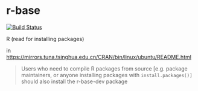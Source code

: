 # r-base
[![Build Status](https://travis-ci.com/dongzhuoer/docker-r-base.svg?branch=master)](https://travis-ci.com/dongzhuoer/docker-r-base)

R (read for installing packages)

in https://mirrors.tuna.tsinghua.edu.cn/CRAN/bin/linux/ubuntu/README.html  

> Users who need to compile R packages from source [e.g. package maintainers, or anyone installing packages with `install.packages()]` should also install the r-base-dev package
